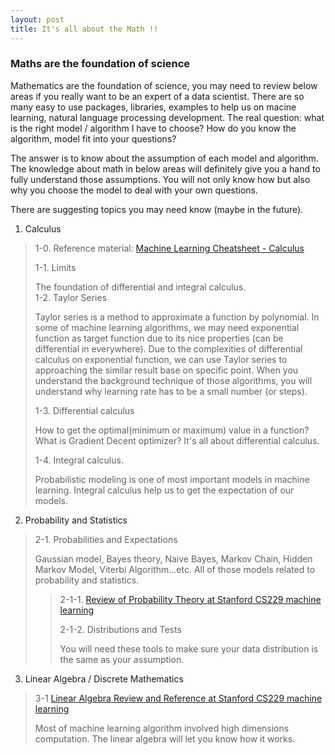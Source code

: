 ```yaml
---
layout: post
title: It's all about the Math !!
---
```


### Maths are the foundation of science
Mathematics are the foundation of science, you may need to review below areas if you really want to be an expert of a data scientist. There are so many easy to use packages, libraries, examples to help us on macine learning, natural language processing development. The real question: what is the right model / algorithm I have to choose? How do you know the algorithm, model fit into your questions?

The answer is to know about the assumption of each model and algorithm. The knowledge about math in below areas will definitely give you a hand to fully understand those assumptions. You will not only know how but also why you choose the model to deal with your own questions.

There are suggesting topics you may need know (maybe in the future).

1. Calculus
> 1-0. Reference material: [Machine Learning Cheatsheet - Calculus](http://ml-cheatsheet.readthedocs.io/en/latest/calculus.html)
>
> 1-1. Limits
>
> The foundation of differential and integral calculus.  
> 1-2. Taylor Series
>
> Taylor series is a method to approximate a function by polynomial. In some of machine learning algorithms, we may need exponential function as target function due to its nice properties (can be differential in everywhere). Due to the complexities of differential calculus on exponential function, we can use Taylor series to approaching the similar result base on specific point. When you understand the background technique of those algorithms, you will understand why learning rate has to be a small number (or steps).
>
> 1-3. Differential calculus
>
> How to get the optimal(minimum or maximum) value in a function? What is Gradient Decent optimizer? It's all about differential calculus.
>
> 1-4. Integral calculus.
>
> Probabilistic modeling is one of most important models in machine learning. Integral calculus help us to get the expectation of our models.

2. Probability and Statistics
> 2-1. Probabilities and Expectations
> 
> Gaussian model, Bayes theory, Naive Bayes, Markov Chain, Hidden Markov Model, Viterbi Algorithm...etc. All of those models related to probability and statistics.
>> 2-1-1. [Review of Probability Theory at Stanford CS229 machine learning](http://cs229.stanford.edu/section/cs229-prob.pdf)
>>
>> 2-1-2. Distributions and Tests
>>
>> You will need these tools to make sure your data distribution is the same as your assumption.

3. Linear Algebra / Discrete Mathematics
> 3-1 [Linear Algebra Review and Reference at Stanford CS229 machine learning](http://cs229.stanford.edu/section/cs229-linalg.pdf)
>
> Most of machine learning algorithm involved high dimensions computation. The linear algebra will let you know how it works.
